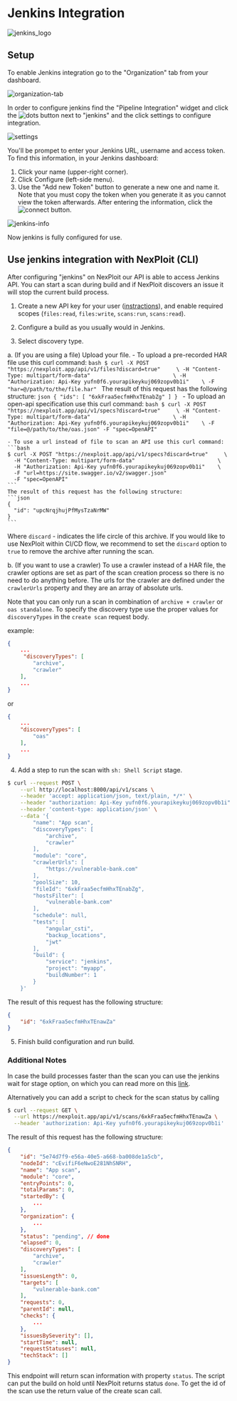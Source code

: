 # Jenkins Integration

![jenkins_logo](media/jenkins-logo.png ':size=40%')

## Setup

To enable Jenkins integration go to the "Organization" tab from your dashboard.

![organization-tab](media/org-tab.png ':size=45%')

In order to configure jenkins find the "Pipeline Integration" widget and click the ![dots](media/dots_button.png ':size=1%') button next to "jenkins" and the click settings to configure integration.

![settings](media/jenkins-settings.png ':size=45%')

You'll be prompet to enter your Jenkins URL, username and access token. To find this information, in your Jenkins dashboard:
1. Click your name (upper-right corner).
2. Click Configure (left-side menu).
3. Use the "Add new Token" button to generate a new one and name it. Note that you must copy the token when you generate it as you cannot view the token afterwards.
After entering the information, click the ![connect](media/connect_button.png ':size=6%') button.

![jenkins-info](media/jenkins-info.png ':size=45%')

Now jenkins is fully configured for use.

## Use jenkins integration with NexPloit (CLI)

After configuring "jenkins" on NexPloit our API is able to access Jenkins API. You can start a scan during build and if NexPloit discovers an issue it will stop the current build process.

1. Create a new API key for your user ([instractions](user-guide/personal-account-administration/details-and-settings.md#managing-your-api-keys)), and enable required scopes (`files:read`, `files:write`, `scans:run`, `scans:read`).

2. Configure a build as you usually would in Jenkins.

3. Select discovery type.

  a. (If you are using a file) Upload your file.
    - To upload a pre-recorded HAR file use this curl command:
    ```bash
    $ curl -X POST "https://nexploit.app/api/v1/files?discard=true"     \
      -H "Content-Type: multipart/form-data"                          \
      -H "Authorization: Api-Key yufn0f6.yourapikeykuj069zopv0b1i"    \
      -F "har=@/path/to/the/file.har"
    ```
    The result of this request has the following structure:
    ```json
    {
        "ids": [ "6xkFraa5ecfmHhxTEnabZg" ]
    }
    ```
    - To upload an open-api specification use this curl command:
    ```bash
    $ curl -X POST "https://nexploit.app/api/v1/specs?discard=true"     \
      -H "Content-Type: multipart/form-data"                          \
      -H "Authorization: Api-Key yufn0f6.yourapikeykuj069zopv0b1i"    \
      -F "file=@/path/to/the/oas.json"
      -F "spec=OpenAPI" 
    ```
    
    - To use a url instead of file to scan an API use this curl command:  
    ```bash
    $ curl -X POST "https://nexploit.app/api/v1/specs?discard=true"     \
      -H "Content-Type: multipart/form-data"                          \
      -H "Authorization: Api-Key yufn0f6.yourapikeykuj069zopv0b1i"    \
      -F "url=https://site.swagger.io/v2/swagger.json"
      -F "spec=OpenAPI"
    ```
    The result of this request has the following structure:
    ```json
    {
      "id": "upcNrqjhujPfMysTzaNrMW"
    }
    ```
  Where `discard` - indicates the life circle of this archive. If you would like to use NexPloit within CI/CD flow, we recommend to set the `discard` option to `true` to remove the archive after running the scan.

  b. (If you want to use a crawler) To use a crawler instead of a HAR file, the crawler options are set as part of the scan creation process so there is no need to do anything before.
  The urls for the crawler are defined under the `crawlerUrls` property and they are an array of absolute urls.

  Note that you can only run a scan in combination of `archive + crawler` or `oas standalone`. To specify the discovery type use the proper values for `discoveryTypes` in the `create scan` request body.

  example:
  ```json
  {
      ...
       "discoveryTypes": [
          "archive",
          "crawler"
      ],
      ...
  }
  ```

  or 

  ```json
  {
      ...
      "discoveryTypes": [
          "oas"
      ],
      ...
  }
  ```

4. Add a step to run the scan with `sh: Shell Script` stage.

  ```bash
  $ curl --request POST \
      --url http://localhost:8000/api/v1/scans \
      --header 'accept: application/json, text/plain, */*' \
      --header "authorization: Api-Key yufn0f6.yourapikeykuj069zopv0b1i"    \
      --header 'content-type: application/json' \
      --data '{
          "name": "App scan",
          "discoveryTypes": [
              "archive",
              "crawler"
          ],
          "module": "core",
          "crawlerUrls": [
              "https://vulnerable-bank.com"
          ],
          "poolSize": 10,
          "fileId": "6xkFraa5ecfmHhxTEnabZg",
          "hostsFilter": [
              "vulnerable-bank.com"
          ],
          "schedule": null,
          "tests": [
              "angular_csti",
              "backup_locations",
              "jwt"
          ],
          "build": {
              "service": "jenkins",
              "project": "myapp",
              "buildNumber": 1
          }
      }'
  ```

  The result of this request has the following structure:

  ```json
  {
      "id": "6xkFraa5ecfmHhxTEnawZa" 
  }
  ```

5. Finish build configuration and run build.

### Additional Notes
In case the build processes faster than the scan you can use the jenkins wait for stage option, on which you can read more on this [link](http://cpitman.github.io/jenkins/cicd/2017/03/16/waiting-for-remote-systems-in-a-jenkins-pipeline.html#.XyA6Dp4zbLY).

Alternatively you can add a script to check for the scan status by calling 

```bash  
$ curl --request GET \
  --url https://nexploit.app/api/v1/scans/6xkFraa5ecfmHhxTEnawZa \
  --header 'authorization: Api-Key yufn0f6.yourapikeykuj069zopv0b1i'
```

The result of this request has the following structure:

```json
{
    "id": "5e74d7f9-e56a-40e5-a668-ba008de1a5cb",
	"nodeId": "cEvifiF6eNwoE281NhSNRH",
	"name": "App scan",
	"module": "core",
	"entryPoints": 0,
	"totalParams": 0,
	"startedBy": {
        ...
	},
	"organization": {
		...
	},
	"status": "pending", // done
	"elapsed": 0,
	"discoveryTypes": [
		"archive",
		"crawler"
	],
	"issuesLength": 0,
	"targets": [
		"vulnerable-bank.com"
	],
	"requests": 0,
	"parentId": null,
    "checks": {
        ...
    },
    "issuesBySeverity": [],
	"startTime": null,
	"requestStatuses": null,
	"techStack": []
}
```

This endpoint will return scan information with property `status`. The script can put the build on hold until NexPloit returns status `done`. To get the id of the scan use the return value of the create scan call.
